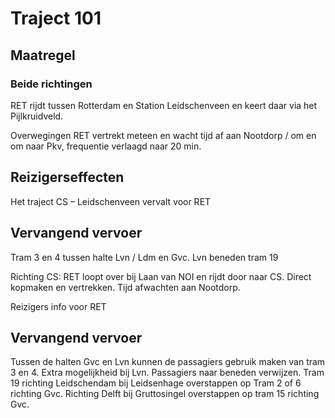 # Traject 101
## Maatregel
### Beide richtingen

RET rijdt tussen Rotterdam en Station Leidschenveen en keert daar via het Pijlkruidveld.

Overwegingen
RET vertrekt meteen en wacht tijd af aan Nootdorp / om en om naar Pkv, frequentie verlaagd naar 20 min.

## Reizigerseffecten
Het traject CS – Leidschenveen vervalt voor RET

## Vervangend vervoer
Tram 3 en 4 tussen halte Lvn / Ldm en Gvc.
Lvn beneden tram 19

Richting CS:
RET loopt over bij Laan van NOI en rijdt door naar CS.
Direct kopmaken en vertrekken. Tijd afwachten aan Nootdorp.

Reizigers info voor RET

## Vervangend vervoer
Tussen de halten Gvc en Lvn kunnen de passagiers gebruik maken van tram 3 en 4.
Extra mogelijkheid bij Lvn.
Passagiers naar beneden verwijzen.
Tram 19 richting Leidschendam bij Leidsenhage overstappen op Tram 2 of 6 richting Gvc.
Richting Delft bij Gruttosingel overstappen op tram 15 richting Gvc.




